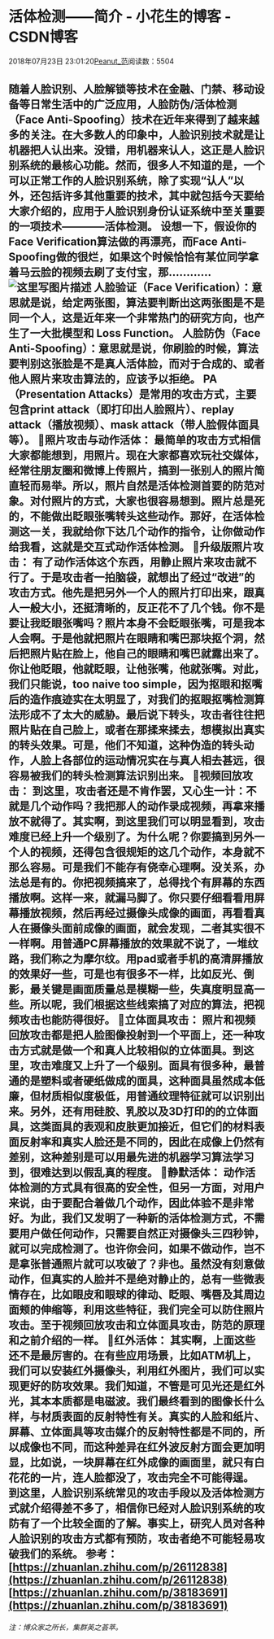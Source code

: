 
# 活体检测——简介 - 小花生的博客 - CSDN博客


2018年07月23日 23:01:20[Peanut_范](https://me.csdn.net/u013841196)阅读数：5504


随着人脸识别、人脸解锁等技术在金融、门禁、移动设备等日常生活中的广泛应用，人脸防伪/活体检测（Face Anti-Spoofing）技术在近年来得到了越来越多的关注。在大多数人的印象中，人脸识别技术就是让机器把人认出来。没错，用机器来认人，这正是人脸识别系统的最核心功能。然而，很多人不知道的是，一个可以正常工作的人脸识别系统，除了实现“认人”以外，还包括许多其他重要的技术，其中就包括今天要给大家介绍的，应用于人脸识别身份认证系统中至关重要的一项技术————**活体检测**。
设想一下，假设你的**Face Verification**算法做的再漂亮，而**Face Anti-Spoofing**做的很烂，如果这个时候恰恰有某位同学拿着马云脸的视频去刷了支付宝，那…………
![这里写图片描述](https://img-blog.csdn.net/20180723230345655?watermark/2/text/aHR0cHM6Ly9ibG9nLmNzZG4ubmV0L3UwMTM4NDExOTY=/font/5a6L5L2T/fontsize/400/fill/I0JBQkFCMA==/dissolve/70)
**人脸验证（Face Verification）**：意思就是说，给定两张图，算法要判断出这两张图是不是同一个人，这是近年来一个非常热门的研究方向，也产生了一大批模型和 Loss Function。
**人脸防伪（Face Anti-Spoofing）**：意思就是说，你刷脸的时候，算法要判别这张脸是不是真人活体脸，而对于合成的、或者他人照片来攻击算法的，应该予以拒绝。
**PA（Presentation Attacks）**是常用的攻击方式，主要包含**print attack**（即打印出人脸照片）、**replay attack**（播放视频）、**mask attack**（带人脸假体面具等）。
**照片攻击与动作活体：**
最简单的攻击方式相信大家都能想到，用照片。现在大家都喜欢玩社交媒体，经常往朋友圈和微博上传照片，搞到一张别人的照片简直轻而易举。所以，照片自然是活体检测首要的防范对象。对付照片的方式，大家也很容易想到。照片总是死的，不能做出眨眼张嘴转头这些动作。那好，在活体检测这一关，我就给你下达几个动作的指令，让你做动作给我看，这就是交互式动作活体检测。
**升级版照片攻击：**
有了动作活体这个东西，用静止照片来攻击就不行了。于是攻击者一拍脑袋，就想出了经过“改进”的攻击方式。他先是把另外一个人的照片打印出来，跟真人一般大小，还挺清晰的，反正花不了几个钱。你不是要让我眨眼张嘴吗？照片本身不会眨眼张嘴，可是我本人会啊。于是他就把照片在眼睛和嘴巴那块抠个洞，然后把照片贴在脸上，他自己的眼睛和嘴巴就露出来了。你让他眨眼，他就眨眼，让他张嘴，他就张嘴。对此，我们只能说，too naive too simple，因为抠眼和抠嘴后的造作痕迹实在太明显了，对我们的抠眼抠嘴检测算法形成不了太大的威胁。最后说下转头，攻击者往往把照片贴在自己脸上，或者在那揉来揉去，想模拟出真实的转头效果。可是，他们不知道，这种伪造的转头动作，人脸上各部位的运动情况实在与真人相去甚远，很容易被我们的转头检测算法识别出来。
**视频回放攻击：**
到这里，攻击者还是不肯作罢，又心生一计：不就是几个动作吗？我把那人的动作录成视频，再拿来播放不就得了。其实啊，到这里我们可以明显看到，攻击难度已经上升一个级别了。为什么呢？你要搞到另外一个人的视频，还得包含很规矩的这几个动作，本身就不那么容易。可是我们不能存有侥幸心理啊。没关系，办法总是有的。你把视频搞来了，总得找个有屏幕的东西播放啊。这样一来，就漏马脚了。你只要仔细看看用屏幕播放视频，然后再经过摄像头成像的画面，再看看真人在摄像头面前成像的画面，就会发现，二者其实很不一样啊。用普通PC屏幕播放的效果就不说了，一堆纹路，我们称之为摩尔纹。用pad或者手机的高清屏播放的效果好一些，可是也有很多不一样，比如反光、倒影，最关键是画面质量总是模糊一些，失真度明显高一些。所以呢，我们根据这些线索搞了对应的算法，把视频攻击也能防得很好。
**立体面具攻击：**
照片和视频回放攻击都是把人脸图像投射到一个平面上，还一种攻击方式就是做一个和真人比较相似的立体面具。到这里，攻击难度又上升了一个级别。面具有很多种，最普通的是塑料或者硬纸做成的面具，这种面具虽然成本低廉，但材质相似度极低，用普通纹理特征就可以识别出来。另外，还有用硅胶、乳胶以及3D打印的的立体面具，这类面具的表观和皮肤更加接近，但它们的材料表面反射率和真实人脸还是不同的，因此在成像上仍然有差别，这种差别是可以用最先进的机器学习算法学习到，很难达到以假乱真的程度。
**静默活体：**
动作活体检测的方式具有很高的安全性，但另一方面，对用户来说，由于要配合着做几个动作，因此体验不是非常好。为此，我们又发明了一种新的活体检测方式，不需要用户做任何动作，只需要自然正对摄像头三四秒钟，就可以完成检测了。也许你会问，如果不做动作，岂不是拿张普通照片就可以攻破了？非也。虽然没有刻意做动作，但真实的人脸并不是绝对静止的，总有一些微表情存在，比如眼皮和眼球的律动、眨眼、嘴唇及其周边面颊的伸缩等，利用这些特征，我们完全可以防住照片攻击。至于视频回放攻击和立体面具攻击，防范的原理和之前介绍的一样。
**红外活体：**
其实啊，上面这些还不是最厉害的。在有些应用场景，比如ATM机上，我们可以安装红外摄像头，利用红外图片，我们可以实现更好的防攻效果。我们知道，不管是可见光还是红外光，其本本质都是电磁波。我们最终看到的图像长什么样，与材质表面的反射特性有关。真实的人脸和纸片、屏幕、立体面具等攻击媒介的反射特性都是不同的，所以成像也不同，而这种差异在红外波反射方面会更加明显，比如说，一块屏幕在红外成像的画面里，就只有白花花的一片，连人脸都没了，攻击完全不可能得逞。
到这里，人脸识别系统常见的攻击手段以及活体检测方式就介绍得差不多了，相信你已经对人脸识别系统的攻防有了一个比较全面的了解。事实上，研究人员对各种人脸识别的攻击方式都有预防，攻击者绝不可能轻易攻破我们的系统。
**参考：**
[https://zhuanlan.zhihu.com/p/26112838](https://zhuanlan.zhihu.com/p/26112838)
[https://zhuanlan.zhihu.com/p/38183691](https://zhuanlan.zhihu.com/p/38183691)
---

###### 注：博众家之所长，集群英之荟萃。

